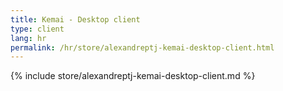 ```yaml
---
title: Kemai - Desktop client
type: client
lang: hr
permalink: /hr/store/alexandreptj-kemai-desktop-client.html
---
```


{% include store/alexandreptj-kemai-desktop-client.md %}
